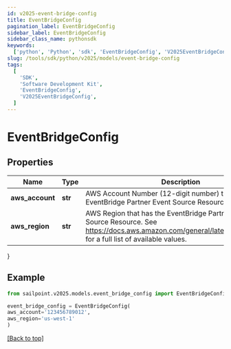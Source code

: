 ```yaml
---
id: v2025-event-bridge-config
title: EventBridgeConfig
pagination_label: EventBridgeConfig
sidebar_label: EventBridgeConfig
sidebar_class_name: pythonsdk
keywords:
  ['python', 'Python', 'sdk', 'EventBridgeConfig', 'V2025EventBridgeConfig']
slug: /tools/sdk/python/v2025/models/event-bridge-config
tags:
  [
    'SDK',
    'Software Development Kit',
    'EventBridgeConfig',
    'V2025EventBridgeConfig',
  ]
---
```


# EventBridgeConfig

## Properties

| Name | Type | Description | Notes |
| --- | --- | --- | --- |
| **aws_account** | **str** | AWS Account Number (12-digit number) that has the EventBridge Partner Event Source Resource. | [required] |
| **aws_region** | **str** | AWS Region that has the EventBridge Partner Event Source Resource. See https://docs.aws.amazon.com/general/latest/gr/rande.html for a full list of available values. | [required] |

}

## Example

```python
from sailpoint.v2025.models.event_bridge_config import EventBridgeConfig

event_bridge_config = EventBridgeConfig(
aws_account='123456789012',
aws_region='us-west-1'
)

```

[[Back to top]](#)
